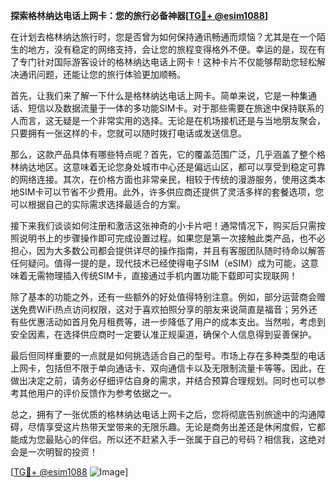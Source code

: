 **探索格林纳达电话上网卡：您的旅行必备神器[[TG💪+ @esim1088](https://t.me/s/esim1088)]**

在计划去格林纳达旅行时，您是否曾为如何保持通讯畅通而烦恼？尤其是在一个陌生的地方，没有稳定的网络支持，会让您的旅程变得格外不便。幸运的是，现在有了专门针对国际游客设计的格林纳达电话上网卡！这种卡片不仅能够帮助您轻松解决通讯问题，还能让您的旅行体验更加顺畅。

首先，让我们来了解一下什么是格林纳达电话上网卡。简单来说，它是一种集通话、短信以及数据流量于一体的多功能SIM卡。对于那些需要在旅途中保持联系的人而言，这无疑是一个非常实用的选择。无论是在机场接机还是与当地朋友聚会，只要拥有一张这样的卡，您就可以随时拨打电话或发送信息。

那么，这款产品具体有哪些特点呢？首先，它的覆盖范围广泛，几乎涵盖了整个格林纳达地区。这意味着无论您身处城市中心还是偏远山区，都可以享受到稳定可靠的网络连接。其次，在价格方面也非常亲民，相较于传统的漫游服务，使用这类本地SIM卡可以节省不少费用。此外，许多供应商还提供了灵活多样的套餐选项，您可以根据自己的实际需求选择最适合的方案。

接下来我们谈谈如何注册和激活这张神奇的小卡片吧！通常情况下，购买后只需按照说明书上的步骤操作即可完成设置过程。如果您是第一次接触此类产品，也不必担心，因为大多数公司都会提供详尽的操作指南，并且有客服团队随时待命以解答任何疑问。值得一提的是，现代技术已经使得电子SIM（eSIM）成为可能，这意味着无需物理插入传统SIM卡，直接通过手机内置功能下载即可实现联网！

除了基本的功能之外，还有一些额外的好处值得特别注意。例如，部分运营商会赠送免费WiFi热点访问权限，这对于喜欢拍照分享的朋友来说简直是福音；另外还有些优惠活动如首月免月租费等，进一步降低了用户的成本支出。当然啦，考虑到安全因素，在选择供应商时一定要认准正规渠道，确保个人信息得到妥善保护。

最后但同样重要的一点就是如何挑选适合自己的型号。市场上存在多种类型的电话上网卡，包括但不限于单向通话卡、双向通信卡以及无限制流量卡等等。因此，在做出决定之前，请务必仔细评估自身的需求，并结合预算合理规划。同时也可以参考其他用户的评价反馈作为参考依据之一。

总之，拥有了一张优质的格林纳达电话上网卡之后，您将彻底告别旅途中的沟通障碍，尽情享受这片热带天堂带来的无限乐趣。无论是商务出差还是休闲度假，它都能成为您最贴心的伴侣。所以还不赶紧入手一张属于自己的号码？相信我，这绝对会是一次明智的投资！

[[TG💪+ @esim1088](https://t.me/s/esim1088) ![Image](https://i.postimg.cc/4NQfJmqS/Snipaste-2025-05-13-00-14-12.png)]